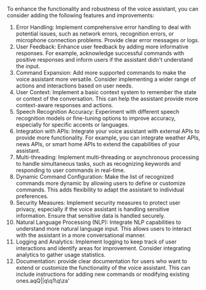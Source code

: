 To enhance the functionality and robustness of the voice assistant, you can consider adding the following features and improvements:
1. Error Handling:
Implement comprehensive error handling to deal with potential issues, such as network errors, recognition errors, or microphone connection problems. Provide clear error messages or logs.
2. User Feedback:
Enhance user feedback by adding more informative responses. For example, acknowledge successful commands with positive responses and inform users if the assistant didn't understand the input.
3. Command Expansion:
Add more supported commands to make the voice assistant more versatile. Consider implementing a wider range of actions and interactions based on user needs.
3. User Context:
Implement a basic context system to remember the state or context of the conversation. This can help the assistant provide more context-aware responses and actions.
4. Speech Recognition Accuracy:
Experiment with different speech recognition models or fine-tuning options to improve accuracy, especially for specific accents or languages.
5. Integration with APIs:
Integrate your voice assistant with external APIs to provide more functionality. For example, you can integrate weather APIs, news APIs, or smart home APIs to extend the capabilities of your assistant.
6. Multi-threading:
Implement multi-threading or asynchronous processing to handle simultaneous tasks, such as recognizing keywords and responding to user commands in real-time.
7. Dynamic Command Configuration:
Make the list of recognized commands more dynamic by allowing users to define or customize commands. This adds flexibility to adapt the assistant to individual preferences.
8. Security Measures:
Implement security measures to protect user privacy, especially if the voice assistant is handling sensitive information. Ensure that sensitive data is handled securely.
9. Natural Language Processing (NLP):
Integrate NLP capabilities to understand more natural language input. This allows users to interact with the assistant in a more conversational manner.
10. Logging and Analytics:
Implement logging to keep track of user interactions and identify areas for improvement. Consider integrating analytics to gather usage statistics.
11. Documentation:
provide clear documentation for users who want to extend or customize the functionality of the voice assistant. This can include instructions for adding new commands or modifying existing ones.aqQ||q\q1\q\\za'